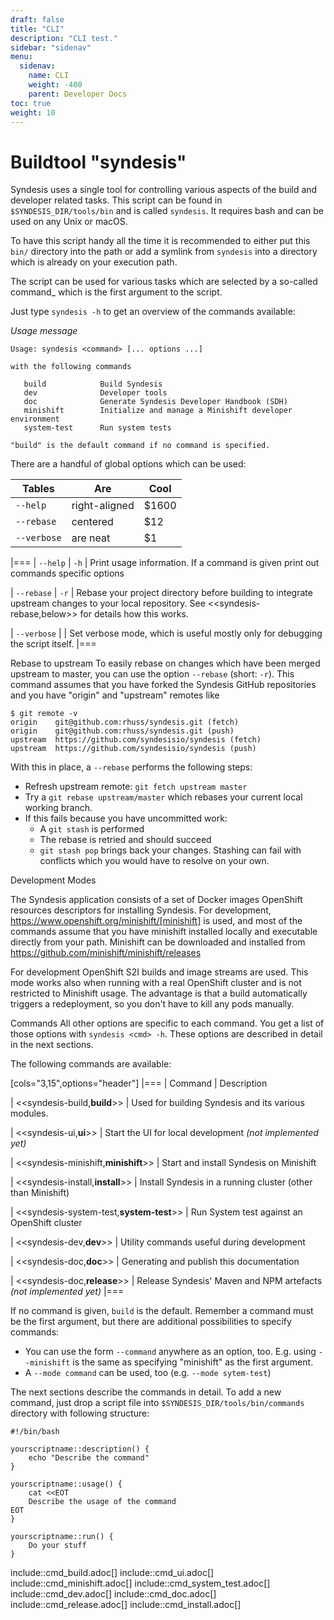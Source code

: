 ```yaml
---
draft: false
title: "CLI"
description: "CLI test."
sidebar: "sidenav"
menu:
  sidenav:
    name: CLI
    weight: -400
    parent: Developer Docs
toc: true
weight: 10
---
```



# Buildtool "syndesis"

Syndesis uses a single tool for controlling various aspects of the build and developer related tasks.
This script can be found in `$SYNDESIS_DIR/tools/bin` and is called `syndesis`.
It requires bash and can be used on any Unix or macOS.

To have this script handy all the time it is recommended to either put this `bin/` directory into the path or add a symlink from `syndesis` into a directory which is already on your execution path.

The script can be used for various tasks which are selected by a so-called command_ which is the first argument to the script.

Just type `syndesis -h` to get an overview of the commands available:

_Usage message_
```
Usage: syndesis <command> [... options ...]

with the following commands

   build            Build Syndesis
   dev              Developer tools
   doc              Generate Syndesis Developer Handbook (SDH)
   minishift        Initialize and manage a Minishift developer environment
   system-test      Run system tests

"build" is the default command if no command is specified.
```


There are a handful of global options which can be used:

| Tables        | Are           | Cool  |
| ------------- |-------------| -----|
| `--help`      | right-aligned | $1600 |
| `--rebase`      | centered      |   $12 |
| `--verbose` | are neat      |    $1 |

|===
| `--help`
| `-h`
| Print usage information. If a command is given print out commands specific options

| `--rebase`
| `-r`
| Rebase your project directory before building to integrate upstream changes to your local repository. See <<syndesis-rebase,below>> for details how this works.

| `--verbose`
|
| Set verbose mode, which is useful mostly only for debugging the script itself.
|===

Rebase to upstream
To easily rebase on changes which have been merged upstream to master, you can use the option `--rebase` (short: `-r`).
This command assumes that you have forked the Syndesis GitHub repositories and you have "origin" and "upstream" remotes like

```
$ git remote -v
origin    git@github.com:rhuss/syndesis.git (fetch)
origin    git@github.com:rhuss/syndesis.git (push)
upstream  https://github.com/syndesisio/syndesis (fetch)
upstream  https://github.com/syndesisio/syndesis (push)
```

With this in place, a `--rebase` performs the following steps:

* Refresh upstream remote: `git fetch upstream master`
* Try a `git rebase upstream/master` which rebases your current local working branch.
* If this fails because you have uncommitted work:
  - A `git stash` is performed
  - The rebase is retried and should succeed
  - `git stash pop` brings back your changes. Stashing can fail with conflicts which you would have to resolve on your own.

Development Modes

The Syndesis application consists of a set of Docker images OpenShift resources descriptors for installing Syndesis.
For development, https://www.openshift.org/minishift/[minishift] is used, and most of the commands assume that you have minishift installed locally and executable directly from your path.
Minishift can be downloaded and installed from https://github.com/minishift/minishift/releases

For development OpenShift S2I builds and image streams are used.
This mode works also when running with a real OpenShift cluster and is not restricted to Minishift usage.
The advantage is that a build automatically triggers a redeployment, so you don't have to kill any pods manually.

Commands
All other options are specific to each command.
You get a list of those options with `syndesis <cmd> -h`.
These options are described in detail in the next sections.

The following commands are available:

[cols="3,15",options="header"]
|===
| Command
| Description

| <<syndesis-build,**build**>>
| Used for building Syndesis and its various modules.

| <<syndesis-ui,**ui**>>
| Start the UI for local development _(not implemented yet)_

| <<syndesis-minishift,**minishift**>>
| Start and install Syndesis on Minishift

| <<syndesis-install,**install**>>
| Install Syndesis in a running cluster (other than Minishift)

| <<syndesis-system-test,**system-test**>>
| Run System test against an OpenShift cluster

| <<syndesis-dev,**dev**>>
| Utility commands useful during development

| <<syndesis-doc,**doc**>>
| Generating and publish this documentation

| <<syndesis-doc,**release**>>
| Release Syndesis' Maven and NPM artefacts _(not implemented yet)_
|===

If no command is given, `build` is the default.
Remember a command must be the first argument, but there are additional possibilities to specify commands:

* You can use the form `--command` anywhere as an option, too. E.g. using  `--minishift` is the same as specifying "minishift" as the first argument.
* A `--mode command` can be used, too (e.g. `--mode sytem-test`)

The next sections describe the commands in detail.
To add a new command, just drop a script file into `$SYNDESIS_DIR/tools/bin/commands` directory with following structure:

```
#!/bin/bash

yourscriptname::description() {
    echo "Describe the command"
}

yourscriptname::usage() {
    cat <<EOT
    Describe the usage of the command
EOT
}

yourscriptname::run() {
    Do your stuff
}
```

include::cmd_build.adoc[]
include::cmd_ui.adoc[]
include::cmd_minishift.adoc[]
include::cmd_system_test.adoc[]
include::cmd_dev.adoc[]
include::cmd_doc.adoc[]
include::cmd_release.adoc[]
include::cmd_install.adoc[]
